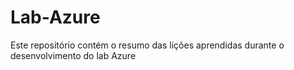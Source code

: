 # Lab-Azure
Este repositório contém o resumo das lições aprendidas durante o desenvolvimento do lab Azure
